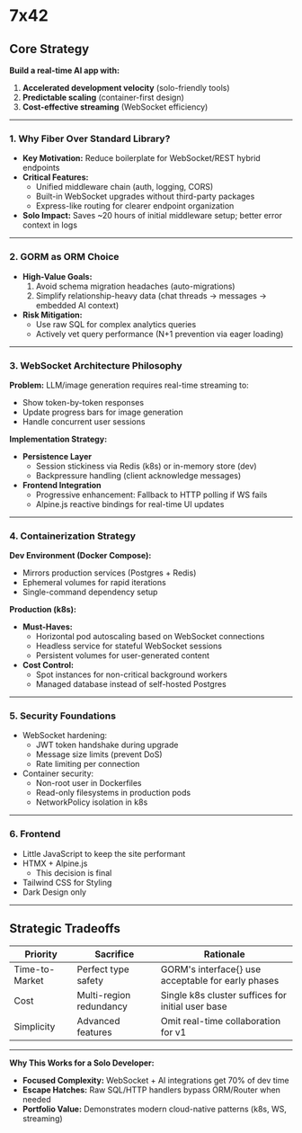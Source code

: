 # 7x42
## **Core Strategy**
**Build a real-time AI app with:**
1. **Accelerated development velocity** (solo-friendly tools)
2. **Predictable scaling** (container-first design)
3. **Cost-effective streaming** (WebSocket efficiency)

---

### **1. Why Fiber Over Standard Library?**
- **Key Motivation:** Reduce boilerplate for WebSocket/REST hybrid endpoints
- **Critical Features:**
    - Unified middleware chain (auth, logging, CORS)
    - Built-in WebSocket upgrades without third-party packages
    - Express-like routing for clearer endpoint organization
- **Solo Impact:** Saves ~20 hours of initial middleware setup; better error context in logs

---

### **2. GORM as ORM Choice**
- **High-Value Goals:**
    1. Avoid schema migration headaches (auto-migrations)
    2. Simplify relationship-heavy data (chat threads → messages → embedded AI context)
- **Risk Mitigation:**
    - Use raw SQL for complex analytics queries
    - Actively vet query performance (N+1 prevention via eager loading)

---

### **3. WebSocket Architecture Philosophy**
**Problem:** LLM/image generation requires real-time streaming to:
- Show token-by-token responses
- Update progress bars for image generation
- Handle concurrent user sessions

**Implementation Strategy:**
- **Persistence Layer**
    - Session stickiness via Redis (k8s) or in-memory store (dev)
    - Backpressure handling (client acknowledge messages)
- **Frontend Integration**
    - Progressive enhancement: Fallback to HTTP polling if WS fails
    - Alpine.js reactive bindings for real-time UI updates

---

### **4. Containerization Strategy**
**Dev Environment (Docker Compose):**
- Mirrors production services (Postgres + Redis)
- Ephemeral volumes for rapid iterations
- Single-command dependency setup

**Production (k8s):**
- **Must-Haves:**
    - Horizontal pod autoscaling based on WebSocket connections
    - Headless service for stateful WebSocket sessions
    - Persistent volumes for user-generated content
- **Cost Control:**
    - Spot instances for non-critical background workers
    - Managed database instead of self-hosted Postgres

---

### **5. Security Foundations**
- WebSocket hardening:
    - JWT token handshake during upgrade
    - Message size limits (prevent DoS)
    - Rate limiting per connection
- Container security:
    - Non-root user in Dockerfiles
    - Read-only filesystems in production pods
    - NetworkPolicy isolation in k8s

---

### **6. Frontend**
- Little JavaScript to keep the site performant
- HTMX + Alpine.js
  - This decision is final
- Tailwind CSS for Styling
- Dark Design only

---

## **Strategic Tradeoffs**
| **Priority**   | **Sacrifice**           | **Rationale**                                      |
|----------------|-------------------------|----------------------------------------------------|
| Time-to-Market | Perfect type safety     | GORM's interface{} use acceptable for early phases |
| Cost           | Multi-region redundancy | Single k8s cluster suffices for initial user base  | 
| Simplicity     | Advanced features       | Omit real-time collaboration for v1                |  

---

**Why This Works for a Solo Developer:**
- **Focused Complexity:** WebSocket + AI integrations get 70% of dev time
- **Escape Hatches:** Raw SQL/HTTP handlers bypass ORM/Router when needed
- **Portfolio Value:** Demonstrates modern cloud-native patterns (k8s, WS, streaming)
